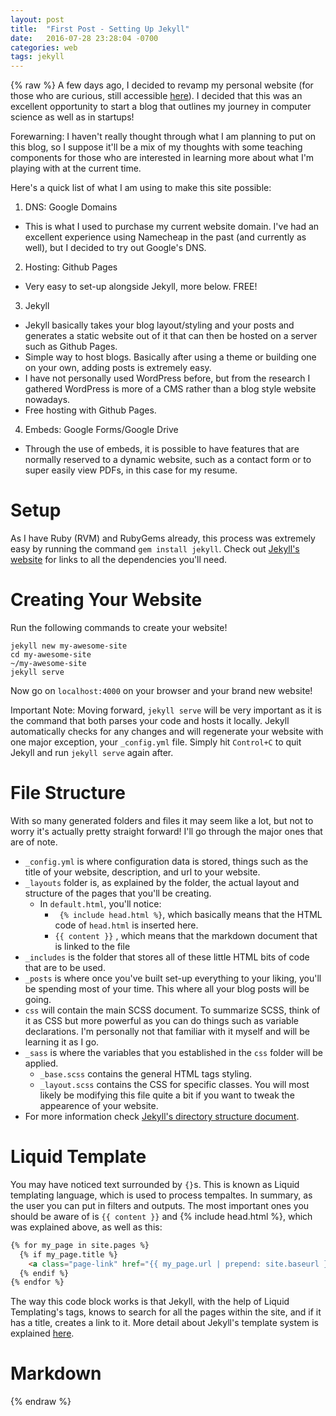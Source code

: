 ```yaml
---
layout: post
title:  "First Post - Setting Up Jekyll"
date:   2016-07-28 23:28:04 -0700
categories: web
tags: jekyll
---
```

{% raw %} 
A few days ago, I decided to revamp my personal website (for those who are curious, still accessible [here][old]). I decided that this was an excellent opportunity to start a blog that outlines my journey in computer science as well as in startups! 

Forewarning: I haven't really thought through what I am planning to put on this blog, so I suppose it'll be a mix of my thoughts with some teaching components for those who are interested in learning more about what I'm playing with at the current time.


Here's a quick list of what I am using to make this site possible:

1. DNS: Google Domains
  * This is what I used to purchase my current website domain. I've had an excellent experience using Namecheap in the past (and currently as well), but I decided to try out Google's DNS. 
2. Hosting: Github Pages 
  * Very easy to set-up alongside Jekyll, more below. FREE!
3. Jekyll
  * Jekyll basically takes your blog layout/styling and your posts and generates a static website out of it that can then be hosted on a server such as Github Pages.
  * Simple way to host blogs. Basically after using a theme or building one on your own, adding posts is extremely easy.
  * I have not personally used WordPress before, but from the research I gathered WordPress is more of a CMS rather than a blog style website nowadays. 
  * Free hosting with Github Pages.
4. Embeds: Google Forms/Google Drive
  * Through the use of embeds, it is possible to have features that are normally reserved to a dynamic website, such as a contact form or to super easily view PDFs, in this case for my resume.

# Setup
As I have Ruby (RVM) and RubyGems already, this process was extremely easy by running the command `gem install jekyll`. Check out [Jekyll's website][jekyll] for links to all the dependencies you'll need.

# Creating Your Website
Run the following commands to create your website!
```
jekyll new my-awesome-site
cd my-awesome-site
~/my-awesome-site 
jekyll serve
```
Now go on `localhost:4000` on your browser and your brand new website! 

Important Note: Moving forward, `jekyll serve` will be very important as it is the command that both parses your code and hosts it locally. Jekyll automatically checks for any changes and will regenerate your website with one major exception, your `_config.yml` file. Simply hit `Control+C` to quit Jekyll and run `jekyll serve` again after.

# File Structure
With so many generated folders and files it may seem like a lot, but not to worry it's actually pretty straight forward! I'll go through the major ones that are of note.

* `_config.yml` is where configuration data is stored, things such as the title of your website, description, and url to your website.
* `_layouts` folder is, as explained by the folder, the actual layout and structure of the pages that you'll be creating. 
  - In `default.html`, you'll notice:
    - ` {% include head.html %}`, which basically means that the HTML code of `head.html` is inserted here.
    - `{{ content }}` , which means that the markdown document that is linked to the file 
* `_includes` is the folder that stores all of these little HTML bits of code that are to be used.
* `_posts` is where once you've built set-up everything to your liking, you'll be spending most of your time. This where all your blog posts will be going. 
* `css` will contain the main SCSS document. To summarize SCSS, think of it as CSS but more powerful as you can do things such as variable declarations. I'm personally not that familiar with it myself and will be learning it as I go. 
* `_sass` is where the variables that you established in the `css` folder will be applied. 
  - `_base.scss` contains the general HTML tags styling.
  - `_layout.scss` contains the CSS for specific classes. You will most likely be modifying this file quite a bit if you want to tweak the appearence of your website.
* For more information check [Jekyll's directory structure document][structure]. 

# Liquid Template
You may have noticed text surrounded by `{}`s. This is known as Liquid templating language, which is used to process tempaltes.  In summary, as the user you can put in filters and outputs. The most important ones you should be aware of is `{{ content }}` and {% include head.html %}, which was explained above, as well as this:

``` HTML
{% for my_page in site.pages %}
  {% if my_page.title %}
    <a class="page-link" href="{{ my_page.url | prepend: site.baseurl }}">{{ my_page.title }}</a>
  {% endif %}
{% endfor %}
```
The way this code block works is that Jekyll, with the help of Liquid Templating's tags, knows to search for all the pages within the site, and if it has a title, creates a link to it. More detail about Jekyll's template system is explained [here][template].

# Markdown



[old]: old.patrickshao.com
[jekyll]: http://jekyllrb.com/docs/installation/
[structure]: https://jekyllrb.com/docs/structure/
[template]: https://jekyllrb.com/docs/templates/
[post-problems]: http://stackoverflow.com/questions/30625044/jekyll-post-not-generated
{% endraw %}